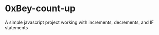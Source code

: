 # 0xBey-count-up

A simple javascript project working with increments, decrements, and IF statements
